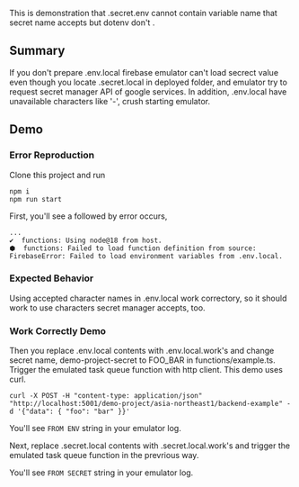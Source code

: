 
This is demonstration that .secret.env cannot contain variable name that secret name accepts but dotenv don't .

## Summary

If you don't prepare .env.local firebase emulator can't load secrect value even though you locate .secret.local in deployed folder,
and emulator try to request secret manager API of google services.
In addition, .env.local have unavailable characters like  '-',  crush starting emulator.

## Demo

### Error Reproduction

Clone this project and run

```
npm i
npm run start
```

First, you'll see a followed by error occurs,

```
...
✔  functions: Using node@18 from host.
⬢  functions: Failed to load function definition from source: FirebaseError: Failed to load environment variables from .env.local.
```

### Expected Behavior

Using accepted character names in .env.local work correctory, so it should work to use characters secret manager accepts, too.

### Work Correctly Demo

Then you replace .env.local contents with .env.local.work's and change secret name, demo-project-secret to FOO_BAR in functions/example.ts.
Trigger the emulated task queue function with http client. This demo uses curl.

```
curl -X POST -H "content-type: application/json" "http://localhost:5001/demo-project/asia-northeast1/backend-example" -d '{"data": { "foo": "bar" }}'
```

You'll see `FROM ENV` string in your emulator log.

Next, replace .secret.local contents with .secret.local.work's and trigger the emulated task queue function in the prevrious way.

You'll see `FROM SECRET` string in your emulator log.
